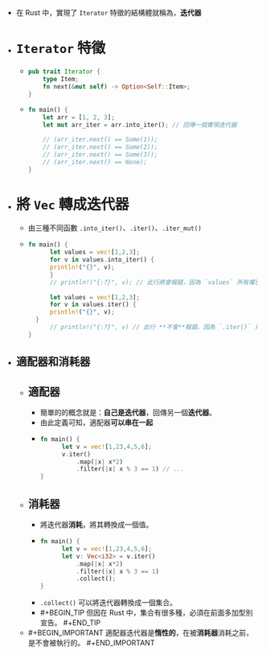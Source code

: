 - 在 Rust 中，實現了 `Iterator` 特徵的結構體就稱為，**迭代器**
- # `Iterator` 特徵
	- ```rust
	  pub trait Iterator {
	      type Item;
	      fn next(&mut self) -> Option<Self::Item>;
	  }
	  ```
	- ```rust
	  fn main() {
	      let arr = [1, 2, 3];
	      let mut arr_iter = arr.into_iter(); // 回傳一個實現迭代器
	  
	      // (arr_iter.next() == Some(1));
	      // (arr_iter.next() == Some(2));
	      // (arr_iter.next() == Some(3));
	      // (arr_iter.next() == None);
	  }
	  ```
- # 將 `Vec` 轉成迭代器
	- 由三種不同函數 `.into_iter()`、`.iter()`、`.iter_mut()`
	- ```rust
	  fn main() {
	    	let values = vec![1,2,3];
	    	for v in values.into_iter() {
	      	println!("{}", v);
	    	}
	    	// println!("{:?}", v); // 此行將會報錯，因為 `values` 所有權已被轉移。
	    	
	    	let values = vec![1,2,3];
	    	for v in values.iter() {
	      	println!("{}", v);
	  	}
	    	// println!("{:?}", v) // 此行 **不會**報錯，因為 `.iter()` 只是借用了 valuees
	  }
	  ```
- ## **適配器**和**消耗器**
	- ## 適配器
		- 簡單的的概念就是：**自己是迭代器**，回傳另一個**迭代器**。
		- 由此定義可知，適配器**可以串在一起**
		- ```rust
		  fn main() {
		    	let v = vec![1,23,4,5,6];
		    	v.iter()
		    		.map(|x| x*2)
		    		.filter(|x| x % 3 == 1) // ...
		  }
		  ```
	- ## 消耗器
		- 將迭代器**消耗**，將其轉換成一個值。
		- ```rust
		  fn main() {
		    	let v = vec![1,23,4,5,6];
		    	let v: Vec<i32> = v.iter()
		    		.map(|x| x*2)
		    		.filter(|x| x % 3 == 1)
		    		.collect();
		  }
		  ```
		- `.collect()` 可以將迭代器轉換成一個集合。
		- #+BEGIN_TIP
		  但因在 Rust 中，集合有很多種，必須在前面多加型別宣告。
		  #+END_TIP
	- #+BEGIN_IMPORTANT
	  適配器迭代器是**惰性的**，在被**消耗器**消耗之前，是不會被執行的。
	  #+END_IMPORTANT
